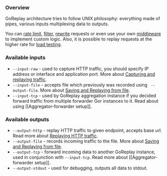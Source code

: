 ### Overview

GoReplay architecture tries to follow UNIX philosophy: everything made of pipes, various inputs multiplexing data to outputs.

You can [rate limit](../Rate-limiting.md), [filter](../Request-filtering.md), [rewrite](../Request-rewriting.md) requests or even use your own [middleware](../Middleware.md) to implement custom logic. Also, it is possible to replay requests at the higher rate for [load testing](../Saving-and-Replaying-from-file.md).

### Available inputs

* `--input-raw` - used to capture HTTP traffic, you should specify IP address or interface and application port. More about [Capturing and replaying traffic](../Capturing-and-replaying-traffic.md).
* `--input-file` - accepts file which previously was recorded using ` --output-file`. More about [Saving and Replaying from file](../Saving-and-Replaying-from-file.md).
* `--input-tcp` - used by GoReplay aggregation instance if you decided forward traffic from multiple forwarder Gor instances to it. Read about using [[Aggregator-forwarder setup]].

### Available outputs

* `--output-http` - replay HTTP traffic to given endpoint, accepts base url. Read more about [Replaying HTTP traffic](../Replaying-HTTP-traffic.md).
* `--output-file` - records incoming traffic to the file. More about [Saving and Replaying from file](../Saving-and-Replaying-from-file.md).
* `--output-tcp` - forward incoming data to another GoReplay instance, used in conjunction with `--input-tcp`. Read more about [[Aggregator-forwarder setup]].
* `--output-stdout` - used for debugging, outputs all data to stdout.
